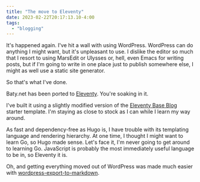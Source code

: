 ```yaml
---
title: "The move to Eleventy"
date: 2023-02-22T20:17:13.10-4:00
tags:
  - "blogging"
---
```


It's happened again. I've hit a wall with using WordPress. WordPress can do anything I might want, but it's unpleasant to use. I dislike the editor so much that I resort to using MarsEdit or Ulysses or, hell, even Emacs for writing posts, but if I'm going to write in one place just to publish somewhere else, I might as well use a static site generator.

So that's what I've done.

Baty.net has been ported to [Eleventy](https://11ty.dev). You're soaking in it.

I've built it using a slightly modified version of the [Eleventy Base Blog](https://github.com/11ty/eleventy-base-blog) starter template. I'm staying as close to stock as I can while I learn my way around.

As fast and dependency-free as Hugo is, I have trouble with its templating language and rendering hierarchy. At one time, I thought I might want to learn Go, so Hugo made sense. Let's face it, I'm never going to get around to learning Go. JavaScript is probably the most immediately useful language to be in, so Eleventy it is.

Oh, and getting everything moved out of WordPress was made much easier with [wordpress-export-to-markdown](https://github.com/lonekorean/wordpress-export-to-markdown).
